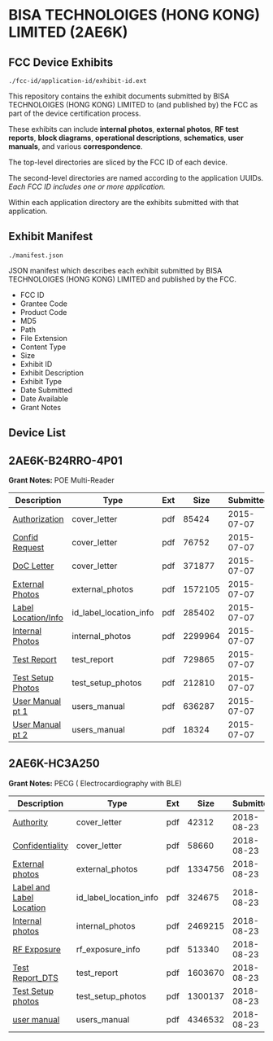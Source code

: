 # BISA TECHNOLOIGES (HONG KONG) LIMITED (2AE6K)
## FCC Device Exhibits

```
./fcc-id/application-id/exhibit-id.ext
```

This repository contains the exhibit documents submitted by BISA TECHNOLOIGES (HONG KONG) LIMITED to (and published by) the FCC as part of the device certification process.

These exhibits can include **internal photos**, **external photos**, **RF test reports**, **block diagrams**, **operational descriptions**, **schematics**, **user manuals**, and various **correspondence**.

The top-level directories are sliced by the FCC ID of each device.

The second-level directories are named according to the application UUIDs. *Each FCC ID includes one or more application.*

Within each application directory are the exhibits submitted with that application. 

## Exhibit Manifest

```
./manifest.json
```

JSON manifest which describes each exhibit submitted by BISA TECHNOLOIGES (HONG KONG) LIMITED and published by the FCC.

- FCC ID
- Grantee Code
- Product Code
- MD5
- Path
- File Extension
- Content Type
- Size
- Exhibit ID
- Exhibit Description
- Exhibit Type
- Date Submitted
- Date Available
- Grant Notes

## Device List
## 2AE6K-B24RRO-4P01
**Grant Notes:** POE Multi-Reader

| Description | Type | Ext | Size | Submitted | Available |
| ----------- | ---- | --- | ---- | --------- | --------- |
| [Authorization](2AE6K-B24RRO-4P01/1192e941b2a52cc9b2c7aa658ba6e997/2669651.pdf) | cover_letter | pdf | 85424 | 2015-07-07 | 2015-07-07 |
| [Confid Request](2AE6K-B24RRO-4P01/1192e941b2a52cc9b2c7aa658ba6e997/2669652.pdf) | cover_letter | pdf | 76752 | 2015-07-07 | 2015-07-07 |
| [DoC Letter](2AE6K-B24RRO-4P01/1192e941b2a52cc9b2c7aa658ba6e997/2669653.pdf) | cover_letter | pdf | 371877 | 2015-07-07 | 2015-07-07 |
| [External Photos](2AE6K-B24RRO-4P01/1192e941b2a52cc9b2c7aa658ba6e997/2669654.pdf) | external_photos | pdf | 1572105 | 2015-07-07 | 2015-07-07 |
| [Label Location/Info](2AE6K-B24RRO-4P01/1192e941b2a52cc9b2c7aa658ba6e997/2669656.pdf) | id_label_location_info | pdf | 285402 | 2015-07-07 | 2015-07-07 |
| [Internal Photos](2AE6K-B24RRO-4P01/1192e941b2a52cc9b2c7aa658ba6e997/2669655.pdf) | internal_photos | pdf | 2299964 | 2015-07-07 | 2015-07-07 |
| [Test Report](2AE6K-B24RRO-4P01/1192e941b2a52cc9b2c7aa658ba6e997/2669673.pdf) | test_report | pdf | 729865 | 2015-07-07 | 2015-07-07 |
| [Test Setup Photos](2AE6K-B24RRO-4P01/1192e941b2a52cc9b2c7aa658ba6e997/2669657.pdf) | test_setup_photos | pdf | 212810 | 2015-07-07 | 2015-07-07 |
| [User Manual pt 1](2AE6K-B24RRO-4P01/1192e941b2a52cc9b2c7aa658ba6e997/2669658.pdf) | users_manual | pdf | 636287 | 2015-07-07 | 2015-07-07 |
| [User Manual pt 2](2AE6K-B24RRO-4P01/1192e941b2a52cc9b2c7aa658ba6e997/2669659.pdf) | users_manual | pdf | 18324 | 2015-07-07 | 2015-07-07 |
## 2AE6K-HC3A250
**Grant Notes:** PECG ( Electrocardiography with BLE)

| Description | Type | Ext | Size | Submitted | Available |
| ----------- | ---- | --- | ---- | --------- | --------- |
| [Authority](2AE6K-HC3A250/ecf3ea89660d4bf6733190fef33d7df8/3973995.pdf) | cover_letter | pdf | 42312 | 2018-08-23 | 2018-08-23 |
| [Confidentiality](2AE6K-HC3A250/ecf3ea89660d4bf6733190fef33d7df8/3973996.pdf) | cover_letter | pdf | 58660 | 2018-08-23 | 2018-08-23 |
| [External photos](2AE6K-HC3A250/ecf3ea89660d4bf6733190fef33d7df8/3973997.pdf) | external_photos | pdf | 1334756 | 2018-08-23 | 2018-08-23 |
| [Label and Label Location](2AE6K-HC3A250/ecf3ea89660d4bf6733190fef33d7df8/3973999.pdf) | id_label_location_info | pdf | 324675 | 2018-08-23 | 2018-08-23 |
| [Internal photos](2AE6K-HC3A250/ecf3ea89660d4bf6733190fef33d7df8/3973998.pdf) | internal_photos | pdf | 2469215 | 2018-08-23 | 2018-08-23 |
| [RF Exposure](2AE6K-HC3A250/ecf3ea89660d4bf6733190fef33d7df8/3974003.pdf) | rf_exposure_info | pdf | 513340 | 2018-08-23 | 2018-08-23 |
| [Test Report_DTS](2AE6K-HC3A250/ecf3ea89660d4bf6733190fef33d7df8/3974004.pdf) | test_report | pdf | 1603670 | 2018-08-23 | 2018-08-23 |
| [Test Setup photos](2AE6K-HC3A250/ecf3ea89660d4bf6733190fef33d7df8/3974002.pdf) | test_setup_photos | pdf | 1300137 | 2018-08-23 | 2018-08-23 |
| [user manual](2AE6K-HC3A250/ecf3ea89660d4bf6733190fef33d7df8/3974000.pdf) | users_manual | pdf | 4346532 | 2018-08-23 | 2018-08-23 |
